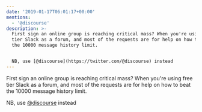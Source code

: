 ```yaml
---
date: '2019-01-17T06:01:17+00:00'
mentions:
  - '@discourse'
description: >-
  First sign an online group is reaching critical mass? When you're using free
  tier Slack as a forum, and most of the requests are for help on how to beat
  the 10000 message history limit.


  NB, use [@discourse](https://twitter.com/@discourse) instead
---
```

First sign an online group is reaching critical mass? When you're using free tier Slack as a forum, and most of the requests are for help on how to beat the 10000 message history limit.

NB, use [@discourse](https://twitter.com/@discourse) instead
